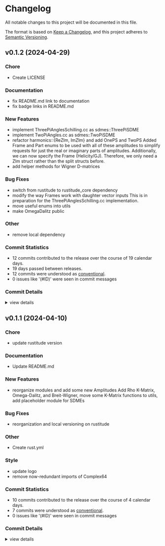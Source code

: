 # Changelog

All notable changes to this project will be documented in this file.

The format is based on [Keep a Changelog](https://keepachangelog.com/en/1.0.0/),
and this project adheres to [Semantic Versioning](https://semver.org/spec/v2.0.0.html).

## v0.1.2 (2024-04-29)

### Chore

 - <csr-id-066062486c30e0df1760aa67e7df2ff14e082e52/> Create LICENSE

### Documentation

 - <csr-id-33b8eaf2481fb0e013fb683f3f75d64a813f6d60/> fix README.md link to documentation
 - <csr-id-45e4cf8e192492f400fa1394ca3be5fd2e8ab1ea/> fix badge links in README.md

### New Features

 - <csr-id-ab6c8883b3676c837d168cb91053d6ea9b2b1330/> implement ThreePiAnglesSchilling.cc as sdmes::ThreePiSDME
 - <csr-id-b857ee844d4c12b242d4d8239c02c9c88ea8c1b8/> implement TwoPiAngles.cc as sdmes::TwoPiSDME
 - <csr-id-83d46cfdb1fb4b4ef65f5fa3b5c2be3b30ad4532/> refactor harmonics::{ReZlm, ImZlm} and add OnePS and TwoPS
   Added Frame and Part enums to be used with all of these amplitudes to simplify requests for just the real or imaginary parts of amplitudes. Additionally, we can now specify the Frame (Helicity/GJ). Therefore, we only need a Zlm struct rather than the split structs before.
 - <csr-id-f6b4e0d0408e6be431c3947098512b51ad5a253a/> add helper methods for Wigner D-matrices

### Bug Fixes

 - <csr-id-7175f39998c4156988799cf5e599bf840aca6d8d/> switch from rustitude to rustitude_core dependency
 - <csr-id-77dec26ac644811614ff735c229c2016882c392f/> modify the way Frames work with daughter vector inputs
   This is in preparation for the ThreePiAnglesSchilling.cc implementation.
 - <csr-id-5caca39cac184296ed6eb1a3de2258fc6cf51d36/> move useful enums into utils
 - <csr-id-87b83e8bb22fb1135862cf4138f26388a2ee17bc/> make OmegaDalitz public

### Other

 - <csr-id-685288f07f38eb5b3b7d773bf989bb6a2bc034ee/> remove local dependency

### Commit Statistics

<csr-read-only-do-not-edit/>

 - 12 commits contributed to the release over the course of 19 calendar days.
 - 19 days passed between releases.
 - 12 commits were understood as [conventional](https://www.conventionalcommits.org).
 - 0 issues like '(#ID)' were seen in commit messages

### Commit Details

<csr-read-only-do-not-edit/>

<details><summary>view details</summary>

 * **Uncategorized**
    - Switch from rustitude to rustitude_core dependency ([`7175f39`](https://github.com/denehoffman/rustitude-gluex/commit/7175f39998c4156988799cf5e599bf840aca6d8d))
    - Implement ThreePiAnglesSchilling.cc as sdmes::ThreePiSDME ([`ab6c888`](https://github.com/denehoffman/rustitude-gluex/commit/ab6c8883b3676c837d168cb91053d6ea9b2b1330))
    - Modify the way Frames work with daughter vector inputs ([`77dec26`](https://github.com/denehoffman/rustitude-gluex/commit/77dec26ac644811614ff735c229c2016882c392f))
    - Implement TwoPiAngles.cc as sdmes::TwoPiSDME ([`b857ee8`](https://github.com/denehoffman/rustitude-gluex/commit/b857ee844d4c12b242d4d8239c02c9c88ea8c1b8))
    - Move useful enums into utils ([`5caca39`](https://github.com/denehoffman/rustitude-gluex/commit/5caca39cac184296ed6eb1a3de2258fc6cf51d36))
    - Refactor harmonics::{ReZlm, ImZlm} and add OnePS and TwoPS ([`83d46cf`](https://github.com/denehoffman/rustitude-gluex/commit/83d46cfdb1fb4b4ef65f5fa3b5c2be3b30ad4532))
    - Add helper methods for Wigner D-matrices ([`f6b4e0d`](https://github.com/denehoffman/rustitude-gluex/commit/f6b4e0d0408e6be431c3947098512b51ad5a253a))
    - Remove local dependency ([`685288f`](https://github.com/denehoffman/rustitude-gluex/commit/685288f07f38eb5b3b7d773bf989bb6a2bc034ee))
    - Make OmegaDalitz public ([`87b83e8`](https://github.com/denehoffman/rustitude-gluex/commit/87b83e8bb22fb1135862cf4138f26388a2ee17bc))
    - Fix README.md link to documentation ([`33b8eaf`](https://github.com/denehoffman/rustitude-gluex/commit/33b8eaf2481fb0e013fb683f3f75d64a813f6d60))
    - Create LICENSE ([`0660624`](https://github.com/denehoffman/rustitude-gluex/commit/066062486c30e0df1760aa67e7df2ff14e082e52))
    - Fix badge links in README.md ([`45e4cf8`](https://github.com/denehoffman/rustitude-gluex/commit/45e4cf8e192492f400fa1394ca3be5fd2e8ab1ea))
</details>

## v0.1.1 (2024-04-10)

<csr-id-9899faf055e30e68db3a88e09a5064c4767f8882/>
<csr-id-c53ab0d05b5adf9a241f74626361dba127f631bc/>
<csr-id-068054ec1ced218698e2606ac513c08219f1c958/>
<csr-id-d66f984bb5a6c1fd7144655d7f2e8dffc3bb6554/>

### Chore

 - <csr-id-9899faf055e30e68db3a88e09a5064c4767f8882/> update rustitude version

### Documentation

 - <csr-id-2d97b61e6f66d215585789793e94707b85454e73/> Update README.md

### New Features

 - <csr-id-bc6efb37bd59699cde73c18427c998080dc85791/> reorganize modules and add some new Amplitudes
   Add Rho K-Matrix, Omega-Dalitz, and Breit-Wigner, move some K-Matrix functions to utils, add placeholder module for SDMEs

### Bug Fixes

 - <csr-id-042cfeb1d371903a3a366ea4859ba069ad3c7f0f/> reorganization and local versioning on rustitude

### Other

 - <csr-id-c53ab0d05b5adf9a241f74626361dba127f631bc/> Create rust.yml

### Style

 - <csr-id-068054ec1ced218698e2606ac513c08219f1c958/> update logo
 - <csr-id-d66f984bb5a6c1fd7144655d7f2e8dffc3bb6554/> remove now-redundant imports of Complex64

### Commit Statistics

<csr-read-only-do-not-edit/>

 - 10 commits contributed to the release over the course of 4 calendar days.
 - 7 commits were understood as [conventional](https://www.conventionalcommits.org).
 - 0 issues like '(#ID)' were seen in commit messages

### Commit Details

<csr-read-only-do-not-edit/>

<details><summary>view details</summary>

 * **Uncategorized**
    - Release rustitude-gluex v0.1.1 ([`d218125`](https://github.com/denehoffman/rustitude-gluex/commit/d2181259346e576f1d95184c6b8d25ca03447234))
    - Release rustitude-gluex v0.1.1 ([`2b5bd9b`](https://github.com/denehoffman/rustitude-gluex/commit/2b5bd9ba373ec5755f1f3cf8804efb43cca2e3bb))
    - Update rustitude version ([`9899faf`](https://github.com/denehoffman/rustitude-gluex/commit/9899faf055e30e68db3a88e09a5064c4767f8882))
    - Create rust.yml ([`c53ab0d`](https://github.com/denehoffman/rustitude-gluex/commit/c53ab0d05b5adf9a241f74626361dba127f631bc))
    - Update README.md ([`2d97b61`](https://github.com/denehoffman/rustitude-gluex/commit/2d97b61e6f66d215585789793e94707b85454e73))
    - Update logo ([`068054e`](https://github.com/denehoffman/rustitude-gluex/commit/068054ec1ced218698e2606ac513c08219f1c958))
    - Reorganize modules and add some new Amplitudes ([`bc6efb3`](https://github.com/denehoffman/rustitude-gluex/commit/bc6efb37bd59699cde73c18427c998080dc85791))
    - Remove now-redundant imports of Complex64 ([`d66f984`](https://github.com/denehoffman/rustitude-gluex/commit/d66f984bb5a6c1fd7144655d7f2e8dffc3bb6554))
    - Reorganization and local versioning on rustitude ([`042cfeb`](https://github.com/denehoffman/rustitude-gluex/commit/042cfeb1d371903a3a366ea4859ba069ad3c7f0f))
    - First commit ([`64f84a6`](https://github.com/denehoffman/rustitude-gluex/commit/64f84a6c039a7b3981a8c92b2f76e1517ed575c3))
</details>

